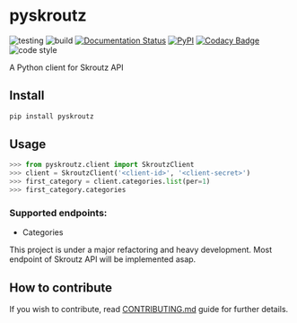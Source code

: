 # pyskroutz
![testing](https://github.com/sp1thas/pyskroutz/workflows/testing/badge.svg) ![build](https://github.com/sp1thas/pyskroutz/workflows/build/badge.svg) [![Documentation Status](https://readthedocs.org/projects/pyskroutz/badge/?version=latest)](https://pyskroutz.readthedocs.io/en/latest/?badge=latest) [![PyPI](https://img.shields.io/pypi/v/pyskroutz.svg)](https://pypi.python.org/pypi/pyskroutz/) [![Codacy Badge](https://api.codacy.com/project/badge/Grade/6d4cfa2124f94e1c823de6dec50268bb)](https://www.codacy.com/app/sp1thas/pySkroutz?utm_source=github.com&amp;utm_medium=referral&amp;utm_content=sp1thas/pySkroutz&amp;utm_campaign=Badge_Grade) ![code style](https://img.shields.io/badge/code%20style-black-black)

A Python client for Skroutz API

## Install
```bash
pip install pyskroutz
```

## Usage

```python
>>> from pyskroutz.client import SkroutzClient
>>> client = SkroutzClient('<client-id>', '<client-secret>')
>>> first_category = client.categories.list(per=1)
>>> first_category.categories
```

### Supported endpoints:

 - Categories

This project is under a major refactoring and heavy development. Most endpoint of Skroutz API will be implemented asap.

## How to contribute

If you wish to contribute, read [CONTRIBUTING.md](docs/contributing.md) guide for further details.
